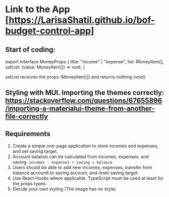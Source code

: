 # Link to the App [https://LarisaShatil.github.io/bof-budget-control-app]

## Start of coding:
export interface MoneyProps {
  title: "income" | "expense",
  list: MoneyItem[],
  setList: (value: MoneyItem[]) => void,
}

setList receives the props (MoneyItem[]) and returns nothing (void)

## Styling with MUI. Importing the themes correctly: https://stackoverflow.com/questions/67655896/importing-a-materialui-theme-from-another-file-correctly

## Requirements

1. Create a simple one-page application to store incomes and expenses, and set
saving target.
2. Account balance can be calculated from incomes, expenses, and saving.
`incomes - expenses + saving = balance`
3. Users should be able to add new incomes, expenses, transfer from balance accountt to saving account, and reset saving target.
4. Use React Hooks where applicable. TypeScript must be used at least for the props types.
5. Decide your own styling (The image has no style)
